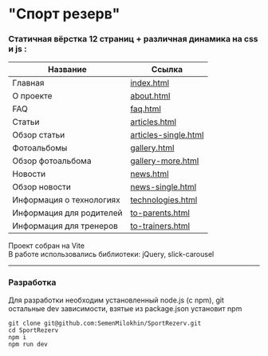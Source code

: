 # "Спорт резерв"

### Статичная вёрстка 12 страниц + различная динамика на css и js :

| Название | Ссылка |
| --- | --- |
| Главная | [index.html](https://semenmilokhin.github.io/SportRezerv/index.html) |
| О проекте | [about.html](https://semenmilokhin.github.io/SportRezerv/about.html) |
| FAQ | [faq.html](https://semenmilokhin.github.io/SportRezerv/faq.html) |
| Статьи | [articles.html](https://semenmilokhin.github.io/SportRezerv/articles.html) |
| Обзор статьи | [articles-single.html](https://semenmilokhin.github.io/SportRezerv/articles-single.html) |
| Фотоальбомы | [gallery.html](https://semenmilokhin.github.io/SportRezerv/gallery.html) |
| Обзор фотоальбома | [gallery-more.html](https://semenmilokhin.github.io/SportRezerv/gallery-more.html) |
| Новости | [news.html](https://semenmilokhin.github.io/SportRezerv/news.html) |
| Обзор новости | [news-single.html](https://semenmilokhin.github.io/SportRezerv/news-single.html) |
| Информация о технологиях | [technologies.html](https://semenmilokhin.github.io/SportRezerv/technologies.html) |
| Информация для родителей | [to-parents.html](https://semenmilokhin.github.io/SportRezerv/to-parents.html) |
| Информация для тренеров | [to-trainers.html](https://semenmilokhin.github.io/SportRezerv/to-trainers.html) |

Проект собран на Vite  
В работе использовались библиотеки: jQuery, slick-carousel  

---

### Разработка
Для разработки необходим установленный node.js (c npm), git  
остальные dev зависимости, взятые из package.json установит npm  

```
git clone git@github.com:SemenMilokhin/SportRezerv.git
cd SportRezerv
npm i
npm run dev
```